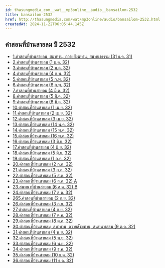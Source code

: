 ```yaml
---
id: thasungmedia_com__wat__mp3online__audio__bansailom-2532
title: bansailom-2532
href: http://thasungmedia.com/wat/mp3online/audio/bansailom-2532.html
createdAt: 2024-11-22T06:05:44.145Z
---
```


## คำสอนที่บ้านสายลม ปี 2532

- [1.คำสอนที่บ้านสายลม, สมาทาน, ถวายสังฆทาน, สนทนาธรรม (31 ธ.ค. 31)](https://ia804707.us.archive.org/23/items/BanSailom2532/131.%E0%B8%AB%E0%B8%A5%E0%B8%A7%E0%B8%87%E0%B8%9E%E0%B9%88%E0%B8%AD%E0%B8%A4%E0%B8%B2%E0%B8%A9%E0%B8%B5%E0%B9%86%E0%B9%80%E0%B8%97%E0%B8%A8%E0%B8%99%E0%B8%B2%E0%B8%98%E0%B8%A3%E0%B8%A3%E0%B8%A1%E0%B8%97%E0%B8%B5%E0%B9%88%E0%B8%9A%E0%B9%89%E0%B8%B2%E0%B8%99%E0%B8%AA%E0%B8%B2%E0%B8%A2%E0%B8%A5%E0%B8%A1%E0%B8%A7%E0%B8%B1%E0%B8%99%E0%B9%81%E0%B8%A3%E0%B8%81%E0%B8%82%E0%B8%AD%E0%B8%87%E0%B9%80%E0%B8%94%E0%B8%B7%E0%B8%AD%E0%B8%A1%E0%B8%81%E0%B8%A3%E0%B8%B2%E0%B8%84%E0%B8%A1%20%E0%B8%9B%E0%B8%B52532%20%E0%B8%A7%E0%B8%B1%E0%B8%99%E0%B8%97%E0%B8%B5%E0%B9%8831-12-2531.mp3)
- [2.คำสอนที่บ้านสายลม (1 ม.ค. 32)](http://thasungmedia.com/wat/kitti/BanSailom/2532/1-Jan-2532.mp3)
- [3.คำสอนที่บ้านสายลม (2 ม.ค. 32)](http://thasungmedia.com/wat/kitti/BanSailom/2532/2-Jan-2532.mp3)
- [4.คำสอนที่บ้านสายลม (4 ก.พ. 32)](https://ia804707.us.archive.org/23/items/BanSailom2532/134.%E0%B8%AB%E0%B8%A5%E0%B8%A7%E0%B8%87%E0%B8%9E%E0%B9%88%E0%B8%AD%E0%B8%A4%E0%B8%B2%E0%B8%A9%E0%B8%B5%E0%B9%86%E0%B9%80%E0%B8%97%E0%B8%A8%E0%B8%99%E0%B8%B2%E0%B8%98%E0%B8%A3%E0%B8%A3%E0%B8%A1%E0%B8%97%E0%B8%B5%E0%B9%88%E0%B8%9A%E0%B9%89%E0%B8%B2%E0%B8%99%E0%B8%AA%E0%B8%B2%E0%B8%A2%E0%B8%A5%E0%B8%A1%E0%B8%A7%E0%B8%B1%E0%B8%99%E0%B9%81%E0%B8%A3%E0%B8%81%E0%B8%82%E0%B8%AD%E0%B8%87%E0%B9%80%E0%B8%94%E0%B8%B7%E0%B8%AD%E0%B8%81%E0%B8%B8%E0%B8%A1%E0%B8%A0%E0%B8%B2%E0%B8%9E%E0%B8%B1%E0%B8%99%E0%B8%98%E0%B9%8C%20%E0%B8%9B%E0%B8%B52532%20%E0%B8%A7%E0%B8%B1%E0%B8%99%E0%B8%97%E0%B8%B5%E0%B9%884-2-2532.mp3)
- [5.คำสอนที่บ้านสายลม (5 ก.พ. 32)](https://ia804707.us.archive.org/23/items/BanSailom2532/135.%E0%B8%AB%E0%B8%A5%E0%B8%A7%E0%B8%87%E0%B8%9E%E0%B9%88%E0%B8%AD%E0%B8%A4%E0%B8%B2%E0%B8%A9%E0%B8%B5%E0%B9%86%E0%B9%80%E0%B8%97%E0%B8%A8%E0%B8%99%E0%B8%B2%E0%B8%98%E0%B8%A3%E0%B8%A3%E0%B8%A1%E0%B8%97%E0%B8%B5%E0%B9%88%E0%B8%9A%E0%B9%89%E0%B8%B2%E0%B8%99%E0%B8%AA%E0%B8%B2%E0%B8%A2%E0%B8%A5%E0%B8%A1%20%E0%B8%A7%E0%B8%B1%E0%B8%99%E0%B8%97%E0%B8%B5%E0%B9%882%E0%B8%82%E0%B8%AD%E0%B8%87%E0%B9%80%E0%B8%94%E0%B8%B7%E0%B8%AD%E0%B8%81%E0%B8%B8%E0%B8%A1%E0%B8%A0%E0%B8%B2%E0%B8%9E%E0%B8%B1%E0%B8%99%E0%B8%98%E0%B9%8C%20%E0%B8%9B%E0%B8%B52532%20%E0%B8%A7%E0%B8%B1%E0%B8%99%E0%B8%97%E0%B8%B5%E0%B9%885-2-2532.mp3)
- [6.คำสอนที่บ้านสายลม (6 ก.พ. 32)](https://ia804707.us.archive.org/23/items/BanSailom2532/136.%E0%B8%AB%E0%B8%A5%E0%B8%A7%E0%B8%87%E0%B8%9E%E0%B9%88%E0%B8%AD%E0%B8%A4%E0%B8%B2%E0%B8%A9%E0%B8%B5%E0%B9%86%E0%B9%80%E0%B8%97%E0%B8%A8%E0%B8%99%E0%B8%B2%E0%B8%98%E0%B8%A3%E0%B8%A3%E0%B8%A1%E0%B8%97%E0%B8%B5%E0%B9%88%E0%B8%9A%E0%B9%89%E0%B8%B2%E0%B8%99%E0%B8%AA%E0%B8%B2%E0%B8%A2%E0%B8%A5%E0%B8%A1%E0%B8%A7%E0%B8%B1%E0%B8%99%E0%B8%97%E0%B8%B5%E0%B9%883%E0%B8%82%E0%B8%AD%E0%B8%87%E0%B9%80%E0%B8%94%E0%B8%B7%E0%B8%AD%E0%B8%81%E0%B8%B8%E0%B8%A1%E0%B8%A0%E0%B8%B2%E0%B8%9E%E0%B8%B1%E0%B8%99%E0%B8%98%E0%B9%8C%20%E0%B8%9B%E0%B8%B52532%20%E0%B8%A7%E0%B8%B1%E0%B8%99%E0%B8%97%E0%B8%B5%E0%B9%886-2-2532.mp3)
- [7.คำสอนที่บ้านสายลม (4 มี.ค. 32)](https://ia804707.us.archive.org/23/items/BanSailom2532/137.%E0%B8%AB%E0%B8%A5%E0%B8%A7%E0%B8%87%E0%B8%9E%E0%B9%88%E0%B8%AD%E0%B8%A4%E0%B8%B2%E0%B8%A9%E0%B8%B5%E0%B9%86%E0%B9%80%E0%B8%97%E0%B8%A8%E0%B8%99%E0%B8%B2%E0%B8%98%E0%B8%A3%E0%B8%A3%E0%B8%A1%E0%B8%97%E0%B8%B5%E0%B9%88%E0%B8%9A%E0%B9%89%E0%B8%B2%E0%B8%99%E0%B8%AA%E0%B8%B2%E0%B8%A2%E0%B8%A5%E0%B8%A1%E0%B8%A7%E0%B8%B1%E0%B8%99%E0%B9%81%E0%B8%A3%E0%B8%81%E0%B8%82%E0%B8%AD%E0%B8%87%E0%B9%80%E0%B8%94%E0%B8%B7%E0%B8%AD%E0%B8%99%E0%B8%A1%E0%B8%B5%E0%B8%99%E0%B8%B2%E0%B8%84%E0%B8%A1%20%E0%B8%9B%E0%B8%B52532%20%E0%B8%A7%E0%B8%B1%E0%B8%99%E0%B8%97%E0%B8%B5%E0%B9%884-3-2532.mp3)
- [8.คำสอนที่บ้านสายลม (5 มี.ค. 32)](https://ia804707.us.archive.org/23/items/BanSailom2532/138.%E0%B8%AB%E0%B8%A5%E0%B8%A7%E0%B8%87%E0%B8%9E%E0%B9%88%E0%B8%AD%E0%B8%A4%E0%B8%B2%E0%B8%A9%E0%B8%B5%E0%B9%86%E0%B9%80%E0%B8%97%E0%B8%A8%E0%B8%99%E0%B8%B2%E0%B8%98%E0%B8%A3%E0%B8%A3%E0%B8%A1%E0%B8%97%E0%B8%B5%E0%B9%88%E0%B8%9A%E0%B9%89%E0%B8%B2%E0%B8%99%E0%B8%AA%E0%B8%B2%E0%B8%A2%E0%B8%A5%E0%B8%A1%E0%B8%A7%E0%B8%B1%E0%B8%99%E0%B8%97%E0%B8%B5%E0%B9%882%E0%B8%82%E0%B8%AD%E0%B8%87%E0%B9%80%E0%B8%94%E0%B8%B7%E0%B8%AD%E0%B8%99%E0%B8%A1%E0%B8%B5%E0%B8%99%E0%B8%B2%E0%B8%84%E0%B8%A1%20%E0%B8%9B%E0%B8%B52532%20%E0%B8%A7%E0%B8%B1%E0%B8%99%E0%B8%97%E0%B8%B5%E0%B9%885-3-2532.mp3)
- [9.คำสอนที่บ้านสายลม (6 มี.ค. 32)](https://ia804707.us.archive.org/23/items/BanSailom2532/139.%E0%B8%AB%E0%B8%A5%E0%B8%A7%E0%B8%87%E0%B8%9E%E0%B9%88%E0%B8%AD%E0%B8%A4%E0%B8%B2%E0%B8%A9%E0%B8%B5%E0%B9%86%E0%B9%80%E0%B8%97%E0%B8%A8%E0%B8%99%E0%B8%B2%E0%B8%98%E0%B8%A3%E0%B8%A3%E0%B8%A1%E0%B8%97%E0%B8%B5%E0%B9%88%E0%B8%9A%E0%B9%89%E0%B8%B2%E0%B8%99%E0%B8%AA%E0%B8%B2%E0%B8%A2%E0%B8%A5%E0%B8%A1%E0%B8%A7%E0%B8%B1%E0%B8%99%E0%B8%97%E0%B8%B5%E0%B9%883%E0%B8%82%E0%B8%AD%E0%B8%87%E0%B9%80%E0%B8%94%E0%B8%B7%E0%B8%AD%E0%B8%99%E0%B8%A1%E0%B8%B5%E0%B8%99%E0%B8%B2%E0%B8%84%E0%B8%A1%20%E0%B8%9B%E0%B8%B52532%20%E0%B8%A7%E0%B8%B1%E0%B8%99%E0%B8%97%E0%B8%B5%E0%B9%886-3-2532.mp3)
- [10.คำสอนที่บ้านสายลม (1 เม.ย. 32)](https://ia804707.us.archive.org/23/items/BanSailom2532/140.%E0%B8%AB%E0%B8%A5%E0%B8%A7%E0%B8%87%E0%B8%9E%E0%B9%88%E0%B8%AD%E0%B8%A4%E0%B8%B2%E0%B8%A9%E0%B8%B5%E0%B9%86%E0%B9%80%E0%B8%97%E0%B8%A8%E0%B8%99%E0%B8%B2%E0%B8%98%E0%B8%A3%E0%B8%A3%E0%B8%A1%E0%B8%97%E0%B8%B5%E0%B9%88%E0%B8%9A%E0%B9%89%E0%B8%B2%E0%B8%99%E0%B8%AA%E0%B8%B2%E0%B8%A2%E0%B8%A5%E0%B8%A1%E0%B8%A7%E0%B8%B1%E0%B8%99%E0%B9%81%E0%B8%A3%E0%B8%81%E0%B8%82%E0%B8%AD%E0%B8%87%E0%B9%80%E0%B8%94%E0%B8%B7%E0%B8%AD%E0%B8%99%E0%B9%80%E0%B8%A1%E0%B8%A9%E0%B8%B2%E0%B8%A2%E0%B8%99%20%E0%B8%9B%E0%B8%B52532%20%E0%B8%A7%E0%B8%B1%E0%B8%99%E0%B8%97%E0%B8%B5%E0%B9%881-4-2532.mp3)
- [11.คำสอนที่บ้านสายลม (2 เม.ย. 32)](https://ia804707.us.archive.org/23/items/BanSailom2532/141.%E0%B8%AB%E0%B8%A5%E0%B8%A7%E0%B8%87%E0%B8%9E%E0%B9%88%E0%B8%AD%E0%B8%A4%E0%B8%B2%E0%B8%A9%E0%B8%B5%E0%B9%86%E0%B9%80%E0%B8%97%E0%B8%A8%E0%B8%99%E0%B8%B2%E0%B8%98%E0%B8%A3%E0%B8%A3%E0%B8%A1%E0%B8%97%E0%B8%B5%E0%B9%88%E0%B8%9A%E0%B9%89%E0%B8%B2%E0%B8%99%E0%B8%AA%E0%B8%B2%E0%B8%A2%E0%B8%A5%E0%B8%A1%E0%B8%A7%E0%B8%B1%E0%B8%99%E0%B8%97%E0%B8%B5%E0%B9%882%E0%B8%82%E0%B8%AD%E0%B8%87%E0%B9%80%E0%B8%94%E0%B8%B7%E0%B8%AD%E0%B8%99%E0%B9%80%E0%B8%A1%E0%B8%A9%E0%B8%B2%E0%B8%A2%E0%B8%99%20%E0%B8%9B%E0%B8%B52532%20%E0%B8%A7%E0%B8%B1%E0%B8%99%E0%B8%97%E0%B8%B5%E0%B9%882-4-2532.mp3)
- [12.คำสอนที่บ้านสายลม (3 เม.ย. 32)](https://ia804707.us.archive.org/23/items/BanSailom2532/142.%E0%B8%AB%E0%B8%A5%E0%B8%A7%E0%B8%87%E0%B8%9E%E0%B9%88%E0%B8%AD%E0%B8%A4%E0%B8%B2%E0%B8%A9%E0%B8%B5%E0%B9%86%E0%B9%80%E0%B8%97%E0%B8%A8%E0%B8%99%E0%B8%B2%E0%B8%98%E0%B8%A3%E0%B8%A3%E0%B8%A1%E0%B8%97%E0%B8%B5%E0%B9%88%E0%B8%9A%E0%B9%89%E0%B8%B2%E0%B8%99%E0%B8%AA%E0%B8%B2%E0%B8%A2%E0%B8%A5%E0%B8%A1%E0%B8%A7%E0%B8%B1%E0%B8%99%E0%B8%97%E0%B8%B5%E0%B9%883%E0%B8%82%E0%B8%AD%E0%B8%87%E0%B9%80%E0%B8%94%E0%B8%B7%E0%B8%AD%E0%B8%99%E0%B9%80%E0%B8%A1%E0%B8%A9%E0%B8%B2%E0%B8%A2%E0%B8%99%20%E0%B8%9B%E0%B8%B52532%20%E0%B8%A7%E0%B8%B1%E0%B8%99%E0%B8%97%E0%B8%B5%E0%B9%883-4-2532.mp3)
- [13.คำสอนที่บ้านสายลม (14 พ.ค. 32)](https://ia804707.us.archive.org/23/items/BanSailom2532/143.%E0%B8%AB%E0%B8%A5%E0%B8%A7%E0%B8%87%E0%B8%9E%E0%B9%88%E0%B8%AD%E0%B8%A4%E0%B8%B2%E0%B8%A9%E0%B8%B5%E0%B9%86%E0%B9%80%E0%B8%97%E0%B8%A8%E0%B8%99%E0%B8%B2%E0%B8%98%E0%B8%A3%E0%B8%A3%E0%B8%A1%E0%B8%97%E0%B8%B5%E0%B9%88%E0%B8%9A%E0%B9%89%E0%B8%B2%E0%B8%99%E0%B8%AA%E0%B8%B2%E0%B8%A2%E0%B8%A5%E0%B8%A1%E0%B8%A7%E0%B8%B1%E0%B8%99%E0%B9%81%E0%B8%A3%E0%B8%81%E0%B8%82%E0%B8%AD%E0%B8%87%E0%B9%80%E0%B8%94%E0%B8%B7%E0%B8%AD%E0%B8%99%E0%B8%9E%E0%B8%A4%E0%B8%A9%E0%B8%A0%E0%B8%B2%E0%B8%84%E0%B8%A1%20%E0%B8%9B%E0%B8%B52532%20%E0%B8%A7%E0%B8%B1%E0%B8%99%E0%B8%97%E0%B8%B5%E0%B9%8814-5-2532.mp3)
- [14.คำสอนที่บ้านสายลม (15 พ.ค. 32)](https://ia804707.us.archive.org/23/items/BanSailom2532/144.%E0%B8%AB%E0%B8%A5%E0%B8%A7%E0%B8%87%E0%B8%9E%E0%B9%88%E0%B8%AD%E0%B8%A4%E0%B8%B2%E0%B8%A9%E0%B8%B5%E0%B9%86%E0%B9%80%E0%B8%97%E0%B8%A8%E0%B8%99%E0%B8%B2%E0%B8%98%E0%B8%A3%E0%B8%A3%E0%B8%A1%E0%B8%97%E0%B8%B5%E0%B9%88%E0%B8%9A%E0%B9%89%E0%B8%B2%E0%B8%99%E0%B8%AA%E0%B8%B2%E0%B8%A2%E0%B8%A5%E0%B8%A1%E0%B8%A7%E0%B8%B1%E0%B8%99%E0%B8%97%E0%B8%B5%E0%B9%882%E0%B8%82%E0%B8%AD%E0%B8%87%E0%B9%80%E0%B8%94%E0%B8%B7%E0%B8%AD%E0%B8%99%E0%B8%9E%E0%B8%A4%E0%B8%A9%E0%B8%A0%E0%B8%B2%E0%B8%84%E0%B8%A1%20%E0%B8%9B%E0%B8%B52532%20%E0%B8%A7%E0%B8%B1%E0%B8%99%E0%B8%97%E0%B8%B5%E0%B9%8815-5-2532.mp3)
- [15.คำสอนที่บ้านสายลม (16 พ.ค. 32)](https://ia804707.us.archive.org/23/items/BanSailom2532/159.%E0%B8%AB%E0%B8%A5%E0%B8%A7%E0%B8%87%E0%B8%9E%E0%B9%88%E0%B8%AD%E0%B8%A4%E0%B8%B2%E0%B8%A9%E0%B8%B5%E0%B9%86%E0%B9%80%E0%B8%97%E0%B8%A8%E0%B8%99%E0%B8%B2%E0%B8%98%E0%B8%A3%E0%B8%A3%E0%B8%A1%E0%B8%97%E0%B8%B5%E0%B9%88%E0%B8%9A%E0%B9%89%E0%B8%B2%E0%B8%99%E0%B8%AA%E0%B8%B2%E0%B8%A2%E0%B8%A5%E0%B8%A1%E0%B8%A7%E0%B8%B1%E0%B8%99%E0%B8%97%E0%B8%B5%E0%B9%883%E0%B8%82%E0%B8%AD%E0%B8%87%E0%B9%80%E0%B8%94%E0%B8%B7%E0%B8%AD%E0%B8%99%E0%B8%95%E0%B8%B8%E0%B8%A5%E0%B8%B2%E0%B8%84%E0%B8%A1%20%E0%B8%9B%E0%B8%B52532%20%E0%B8%A7%E0%B8%B1%E0%B8%99%E0%B8%97%E0%B8%B5%E0%B9%889-10-2532.mp3)
- [16.คำสอนที่บ้านสายลม (3 มิ.ย. 32)](https://ia804707.us.archive.org/23/items/BanSailom2532/145.%E0%B8%AB%E0%B8%A5%E0%B8%A7%E0%B8%87%E0%B8%9E%E0%B9%88%E0%B8%AD%E0%B8%A4%E0%B8%B2%E0%B8%A9%E0%B8%B5%E0%B9%86%E0%B9%80%E0%B8%97%E0%B8%A8%E0%B8%99%E0%B8%B2%E0%B8%98%E0%B8%A3%E0%B8%A3%E0%B8%A1%E0%B8%97%E0%B8%B5%E0%B9%88%E0%B8%9A%E0%B9%89%E0%B8%B2%E0%B8%99%E0%B8%AA%E0%B8%B2%E0%B8%A2%E0%B8%A5%E0%B8%A1%E0%B8%A7%E0%B8%B1%E0%B8%99%E0%B9%81%E0%B8%A3%E0%B8%81%E0%B8%82%E0%B8%AD%E0%B8%87%E0%B9%80%E0%B8%94%E0%B8%B7%E0%B8%AD%E0%B8%99%E0%B8%A1%E0%B8%B4%E0%B8%96%E0%B8%B8%E0%B8%99%E0%B8%B2%E0%B8%A2%E0%B8%99%20%E0%B8%9B%E0%B8%B52532%20%E0%B8%A7%E0%B8%B1%E0%B8%99%E0%B8%97%E0%B8%B5%E0%B9%883-6-2532.mp3)
- [17.คำสอนที่บ้านสายลม (4 มิ.ย. 32)](https://ia804707.us.archive.org/23/items/BanSailom2532/146.%E0%B8%AB%E0%B8%A5%E0%B8%A7%E0%B8%87%E0%B8%9E%E0%B9%88%E0%B8%AD%E0%B8%A4%E0%B8%B2%E0%B8%A9%E0%B8%B5%E0%B9%86%E0%B9%80%E0%B8%97%E0%B8%A8%E0%B8%99%E0%B8%B2%E0%B8%98%E0%B8%A3%E0%B8%A3%E0%B8%A1%E0%B8%97%E0%B8%B5%E0%B9%88%E0%B8%9A%E0%B9%89%E0%B8%B2%E0%B8%99%E0%B8%AA%E0%B8%B2%E0%B8%A2%E0%B8%A5%E0%B8%A1%E0%B8%A7%E0%B8%B1%E0%B8%99%E0%B8%97%E0%B8%B5%E0%B9%882%E0%B8%82%E0%B8%AD%E0%B8%87%E0%B9%80%E0%B8%94%E0%B8%B7%E0%B8%AD%E0%B8%99%E0%B8%A1%E0%B8%B4%E0%B8%96%E0%B8%B8%E0%B8%99%E0%B8%B2%E0%B8%A2%E0%B8%99%20%E0%B8%9B%E0%B8%B52532%20%E0%B8%A7%E0%B8%B1%E0%B8%99%E0%B8%97%E0%B8%B5%E0%B9%884-6-2532.mp3)
- [18.คำสอนที่บ้านสายลม (5 มิ.ย. 32)](https://ia804707.us.archive.org/23/items/BanSailom2532/147.%E0%B8%AB%E0%B8%A5%E0%B8%A7%E0%B8%87%E0%B8%9E%E0%B9%88%E0%B8%AD%E0%B8%A4%E0%B8%B2%E0%B8%A9%E0%B8%B5%E0%B9%86%E0%B9%80%E0%B8%97%E0%B8%A8%E0%B8%99%E0%B8%B2%E0%B8%98%E0%B8%A3%E0%B8%A3%E0%B8%A1%E0%B8%97%E0%B8%B5%E0%B9%88%E0%B8%9A%E0%B9%89%E0%B8%B2%E0%B8%99%E0%B8%AA%E0%B8%B2%E0%B8%A2%E0%B8%A5%E0%B8%A1%E0%B8%A7%E0%B8%B1%E0%B8%99%E0%B8%97%E0%B8%B5%E0%B9%883%E0%B8%82%E0%B8%AD%E0%B8%87%E0%B9%80%E0%B8%94%E0%B8%B7%E0%B8%AD%E0%B8%99%E0%B8%A1%E0%B8%B4%E0%B8%96%E0%B8%B8%E0%B8%99%E0%B8%B2%E0%B8%A2%E0%B8%99%20%E0%B8%9B%E0%B8%B52532%20%E0%B8%A7%E0%B8%B1%E0%B8%99%E0%B8%97%E0%B8%B5%E0%B9%885-6-2532.mp3)
- [19.คำสอนที่บ้านสายลม (1 ก.ค. 32)](https://ia804707.us.archive.org/23/items/BanSailom2532/148.%E0%B8%AB%E0%B8%A5%E0%B8%A7%E0%B8%87%E0%B8%9E%E0%B9%88%E0%B8%AD%E0%B8%A4%E0%B8%B2%E0%B8%A9%E0%B8%B5%E0%B9%86%E0%B9%80%E0%B8%97%E0%B8%A8%E0%B8%99%E0%B8%B2%E0%B8%98%E0%B8%A3%E0%B8%A3%E0%B8%A1%E0%B8%97%E0%B8%B5%E0%B9%88%E0%B8%9A%E0%B9%89%E0%B8%B2%E0%B8%99%E0%B8%AA%E0%B8%B2%E0%B8%A2%E0%B8%A5%E0%B8%A1%E0%B8%A7%E0%B8%B1%E0%B8%99%E0%B9%81%E0%B8%A3%E0%B8%81%E0%B8%82%E0%B8%AD%E0%B8%87%E0%B9%80%E0%B8%94%E0%B8%B7%E0%B8%AD%E0%B8%99%E0%B8%81%E0%B8%A3%E0%B8%81%E0%B8%8E%E0%B8%B2%E0%B8%84%E0%B8%A1%20%E0%B8%9B%E0%B8%B52532%20%E0%B8%A7%E0%B8%B1%E0%B8%99%E0%B8%97%E0%B8%B5%E0%B9%881-7-2532.mp3)
- [20.คำสอนที่บ้านสายลม (2 ก.ค. 32)](https://ia804707.us.archive.org/23/items/BanSailom2532/149.%E0%B8%AB%E0%B8%A5%E0%B8%A7%E0%B8%87%E0%B8%9E%E0%B9%88%E0%B8%AD%E0%B8%A4%E0%B8%B2%E0%B8%A9%E0%B8%B5%E0%B9%86%E0%B9%80%E0%B8%97%E0%B8%A8%E0%B8%99%E0%B8%B2%E0%B8%98%E0%B8%A3%E0%B8%A3%E0%B8%A1%E0%B8%97%E0%B8%B5%E0%B9%88%E0%B8%9A%E0%B9%89%E0%B8%B2%E0%B8%99%E0%B8%AA%E0%B8%B2%E0%B8%A2%E0%B8%A5%E0%B8%A1%E0%B8%A7%E0%B8%B1%E0%B8%99%E0%B8%97%E0%B8%B5%E0%B9%882%E0%B8%82%E0%B8%AD%E0%B8%87%E0%B9%80%E0%B8%94%E0%B8%B7%E0%B8%AD%E0%B8%99%E0%B8%81%E0%B8%A3%E0%B8%81%E0%B8%8E%E0%B8%B2%E0%B8%84%E0%B8%A1%20%E0%B8%9B%E0%B8%B52532%20%E0%B8%A7%E0%B8%B1%E0%B8%99%E0%B8%97%E0%B8%B5%E0%B9%882-7-2532.mp3)
- [21.คำสอนที่บ้านสายลม (3 ก.ค. 32)](https://ia804707.us.archive.org/23/items/BanSailom2532/150.%E0%B8%AB%E0%B8%A5%E0%B8%A7%E0%B8%87%E0%B8%9E%E0%B9%88%E0%B8%AD%E0%B8%A4%E0%B8%B2%E0%B8%A9%E0%B8%B5%E0%B9%86%E0%B9%80%E0%B8%97%E0%B8%A8%E0%B8%99%E0%B8%B2%E0%B8%98%E0%B8%A3%E0%B8%A3%E0%B8%A1%E0%B8%97%E0%B8%B5%E0%B9%88%E0%B8%9A%E0%B9%89%E0%B8%B2%E0%B8%99%E0%B8%AA%E0%B8%B2%E0%B8%A2%E0%B8%A5%E0%B8%A1%E0%B8%A7%E0%B8%B1%E0%B8%99%E0%B8%97%E0%B8%B5%E0%B9%883%E0%B8%82%E0%B8%AD%E0%B8%87%E0%B9%80%E0%B8%94%E0%B8%B7%E0%B8%AD%E0%B8%99%E0%B8%81%E0%B8%A3%E0%B8%81%E0%B8%8E%E0%B8%B2%E0%B8%84%E0%B8%A1%20%E0%B8%9B%E0%B8%B52532%20%E0%B8%A7%E0%B8%B1%E0%B8%99%E0%B8%97%E0%B8%B5%E0%B9%883-7-2532.mp3)
- [22.คำสอนที่บ้านสายลม (5 ส.ค. 32)](https://ia804707.us.archive.org/23/items/BanSailom2532/151.%E0%B8%AB%E0%B8%A5%E0%B8%A7%E0%B8%87%E0%B8%9E%E0%B9%88%E0%B8%AD%E0%B8%A4%E0%B8%B2%E0%B8%A9%E0%B8%B5%E0%B9%86%E0%B9%80%E0%B8%97%E0%B8%A8%E0%B8%99%E0%B8%B2%E0%B8%98%E0%B8%A3%E0%B8%A3%E0%B8%A1%E0%B8%97%E0%B8%B5%E0%B9%88%E0%B8%9A%E0%B9%89%E0%B8%B2%E0%B8%99%E0%B8%AA%E0%B8%B2%E0%B8%A2%E0%B8%A5%E0%B8%A1%E0%B8%A7%E0%B8%B1%E0%B8%99%E0%B9%81%E0%B8%A3%E0%B8%81%E0%B8%82%E0%B8%AD%E0%B8%87%E0%B9%80%E0%B8%94%E0%B8%B7%E0%B8%AD%E0%B8%99%E0%B8%AA%E0%B8%B4%E0%B8%87%E0%B8%AB%E0%B8%B2%E0%B8%84%E0%B8%A1%20%E0%B8%9B%E0%B8%B52532%20%E0%B8%A7%E0%B8%B1%E0%B8%99%E0%B8%97%E0%B8%B5%E0%B9%885-8-2532.mp3)
- [23.คำสอนที่บ้านสายลม (6 ส.ค. 32) A](https://ia804707.us.archive.org/23/items/BanSailom2532/152.%E0%B8%AB%E0%B8%A5%E0%B8%A7%E0%B8%87%E0%B8%9E%E0%B9%88%E0%B8%AD%E0%B8%A4%E0%B8%B2%E0%B8%A9%E0%B8%B5%E0%B9%86%E0%B9%80%E0%B8%97%E0%B8%A8%E0%B8%99%E0%B8%B2%E0%B8%98%E0%B8%A3%E0%B8%A3%E0%B8%A1%E0%B8%97%E0%B8%B5%E0%B9%88%E0%B8%9A%E0%B9%89%E0%B8%B2%E0%B8%99%E0%B8%AA%E0%B8%B2%E0%B8%A2%E0%B8%A5%E0%B8%A1%E0%B8%A7%E0%B8%B1%E0%B8%99%E0%B8%97%E0%B8%B5%E0%B9%882%E0%B8%82%E0%B8%AD%E0%B8%87%E0%B9%80%E0%B8%94%E0%B8%B7%E0%B8%AD%E0%B8%99%E0%B8%AA%E0%B8%B4%E0%B8%87%E0%B8%AB%E0%B8%B2%E0%B8%84%E0%B8%A1%20%E0%B8%9B%E0%B8%B52532%20%E0%B8%A7%E0%B8%B1%E0%B8%99%E0%B8%97%E0%B8%B5%E0%B9%886-8-2532.mp3)
- [23.สนทนาที่บ้านสายลม (6 ส.ค. 32) B](http://thasungmedia.com/wat/kitti/BanSailom/2532/6-Aug-2532-B.mp3)
- [24.คำสอนที่บ้านสายลม (7 ส.ค. 32)](https://ia804707.us.archive.org/23/items/BanSailom2532/153.%E0%B8%AB%E0%B8%A5%E0%B8%A7%E0%B8%87%E0%B8%9E%E0%B9%88%E0%B8%AD%E0%B8%A4%E0%B8%B2%E0%B8%A9%E0%B8%B5%E0%B9%86%E0%B9%80%E0%B8%97%E0%B8%A8%E0%B8%99%E0%B8%B2%E0%B8%98%E0%B8%A3%E0%B8%A3%E0%B8%A1%E0%B8%97%E0%B8%B5%E0%B9%88%E0%B8%9A%E0%B9%89%E0%B8%B2%E0%B8%99%E0%B8%AA%E0%B8%B2%E0%B8%A2%E0%B8%A5%E0%B8%A1%E0%B8%A7%E0%B8%B1%E0%B8%99%E0%B8%97%E0%B8%B5%E0%B9%883%E0%B8%82%E0%B8%AD%E0%B8%87%E0%B9%80%E0%B8%94%E0%B8%B7%E0%B8%AD%E0%B8%99%E0%B8%AA%E0%B8%B4%E0%B8%87%E0%B8%AB%E0%B8%B2%E0%B8%84%E0%B8%A1%20%E0%B8%9B%E0%B8%B52532%20%E0%B8%A7%E0%B8%B1%E0%B8%99%E0%B8%97%E0%B8%B5%E0%B9%887-8-2532.mp3)
- [265.คำสอนที่บ้านสายลม (2 ก.ย. 32)](https://ia804707.us.archive.org/23/items/BanSailom2532/154.%E0%B8%AB%E0%B8%A5%E0%B8%A7%E0%B8%87%E0%B8%9E%E0%B9%88%E0%B8%AD%E0%B8%A4%E0%B8%B2%E0%B8%A9%E0%B8%B5%E0%B9%86%E0%B9%80%E0%B8%97%E0%B8%A8%E0%B8%99%E0%B8%B2%E0%B8%98%E0%B8%A3%E0%B8%A3%E0%B8%A1%E0%B8%97%E0%B8%B5%E0%B9%88%E0%B8%9A%E0%B9%89%E0%B8%B2%E0%B8%99%E0%B8%AA%E0%B8%B2%E0%B8%A2%E0%B8%A5%E0%B8%A1%E0%B8%A7%E0%B8%B1%E0%B8%99%E0%B9%81%E0%B8%A3%E0%B8%81%E0%B8%82%E0%B8%AD%E0%B8%87%E0%B9%80%E0%B8%94%E0%B8%B7%E0%B8%AD%E0%B8%99%E0%B8%81%E0%B8%B1%E0%B8%99%E0%B8%A2%E0%B8%B2%E0%B8%A2%E0%B8%99%20%E0%B8%9B%E0%B8%B52532%20%E0%B8%A7%E0%B8%B1%E0%B8%99%E0%B8%97%E0%B8%B5%E0%B9%882-9-2532.mp3)
- [26.คำสอนที่บ้านสายลม (3 ก.ย. 32)](https://ia804707.us.archive.org/23/items/BanSailom2532/155.%E0%B8%AB%E0%B8%A5%E0%B8%A7%E0%B8%87%E0%B8%9E%E0%B9%88%E0%B8%AD%E0%B8%A4%E0%B8%B2%E0%B8%A9%E0%B8%B5%E0%B9%86%E0%B9%80%E0%B8%97%E0%B8%A8%E0%B8%99%E0%B8%B2%E0%B8%98%E0%B8%A3%E0%B8%A3%E0%B8%A1%E0%B8%97%E0%B8%B5%E0%B9%88%E0%B8%9A%E0%B9%89%E0%B8%B2%E0%B8%99%E0%B8%AA%E0%B8%B2%E0%B8%A2%E0%B8%A5%E0%B8%A1%E0%B8%A7%E0%B8%B1%E0%B8%99%E0%B8%97%E0%B8%B5%E0%B9%882%E0%B8%82%E0%B8%AD%E0%B8%87%E0%B9%80%E0%B8%94%E0%B8%B7%E0%B8%AD%E0%B8%99%E0%B8%81%E0%B8%B1%E0%B8%99%E0%B8%A2%E0%B8%B2%E0%B8%A2%E0%B8%99%20%E0%B8%9B%E0%B8%B52532%20%E0%B8%A7%E0%B8%B1%E0%B8%99%E0%B8%97%E0%B8%B5%E0%B9%883-9-2532.mp3)
- [27.คำสอนที่บ้านสายลม (4 ก.ย. 32)](https://ia804707.us.archive.org/23/items/BanSailom2532/156.%E0%B8%AB%E0%B8%A5%E0%B8%A7%E0%B8%87%E0%B8%9E%E0%B9%88%E0%B8%AD%E0%B8%A4%E0%B8%B2%E0%B8%A9%E0%B8%B5%E0%B9%86%E0%B9%80%E0%B8%97%E0%B8%A8%E0%B8%99%E0%B8%B2%E0%B8%98%E0%B8%A3%E0%B8%A3%E0%B8%A1%E0%B8%97%E0%B8%B5%E0%B9%88%E0%B8%9A%E0%B9%89%E0%B8%B2%E0%B8%99%E0%B8%AA%E0%B8%B2%E0%B8%A2%E0%B8%A5%E0%B8%A1%E0%B8%A7%E0%B8%B1%E0%B8%99%E0%B8%97%E0%B8%B5%E0%B9%883%E0%B8%82%E0%B8%AD%E0%B8%87%E0%B9%80%E0%B8%94%E0%B8%B7%E0%B8%AD%E0%B8%99%E0%B8%81%E0%B8%B1%E0%B8%99%E0%B8%A2%E0%B8%B2%E0%B8%A2%E0%B8%99%20%E0%B8%9B%E0%B8%B52532%20%E0%B8%A7%E0%B8%B1%E0%B8%99%E0%B8%97%E0%B8%B5%E0%B9%883-9-2532.mp3)
- [28.คำสอนที่บ้านสายลม (7 ต.ค. 32)](https://ia804707.us.archive.org/23/items/BanSailom2532/157.%E0%B8%AB%E0%B8%A5%E0%B8%A7%E0%B8%87%E0%B8%9E%E0%B9%88%E0%B8%AD%E0%B8%A4%E0%B8%B2%E0%B8%A9%E0%B8%B5%E0%B9%86%E0%B9%80%E0%B8%97%E0%B8%A8%E0%B8%99%E0%B8%B2%E0%B8%98%E0%B8%A3%E0%B8%A3%E0%B8%A1%E0%B8%97%E0%B8%B5%E0%B9%88%E0%B8%9A%E0%B9%89%E0%B8%B2%E0%B8%99%E0%B8%AA%E0%B8%B2%E0%B8%A2%E0%B8%A5%E0%B8%A1%E0%B8%A7%E0%B8%B1%E0%B8%99%E0%B9%81%E0%B8%A3%E0%B8%81%E0%B8%82%E0%B8%AD%E0%B8%87%E0%B9%80%E0%B8%94%E0%B8%B7%E0%B8%AD%E0%B8%99%E0%B8%95%E0%B8%B8%E0%B8%A5%E0%B8%B2%E0%B8%84%E0%B8%A1%20%E0%B8%9B%E0%B8%B52532%20%E0%B8%A7%E0%B8%B1%E0%B8%99%E0%B8%97%E0%B8%B5%E0%B9%887-10-2532.mp3)
- [29.คำสอนที่บ้านสายลม (8 ต.ค. 32)](https://ia804707.us.archive.org/23/items/BanSailom2532/158.%E0%B8%AB%E0%B8%A5%E0%B8%A7%E0%B8%87%E0%B8%9E%E0%B9%88%E0%B8%AD%E0%B8%A4%E0%B8%B2%E0%B8%A9%E0%B8%B5%E0%B9%86%E0%B9%80%E0%B8%97%E0%B8%A8%E0%B8%99%E0%B8%B2%E0%B8%98%E0%B8%A3%E0%B8%A3%E0%B8%A1%E0%B8%97%E0%B8%B5%E0%B9%88%E0%B8%9A%E0%B9%89%E0%B8%B2%E0%B8%99%E0%B8%AA%E0%B8%B2%E0%B8%A2%E0%B8%A5%E0%B8%A1%E0%B8%A7%E0%B8%B1%E0%B8%99%E0%B8%97%E0%B8%B5%E0%B9%882%E0%B8%82%E0%B8%AD%E0%B8%87%E0%B9%80%E0%B8%94%E0%B8%B7%E0%B8%AD%E0%B8%99%E0%B8%95%E0%B8%B8%E0%B8%A5%E0%B8%B2%E0%B8%84%E0%B8%A1%20%E0%B8%9B%E0%B8%B52532%20%E0%B8%A7%E0%B8%B1%E0%B8%99%E0%B8%97%E0%B8%B5%E0%B9%888-10-2532.mp3)
- [30.คำสอนที่บ้านสายลม, สมาทาน, ถวายสังฆทาน, สนทนาธรรม (9 ต.ค. 32)](http://thasungmedia.com/wat/kitti/BanSailom/2532/7-Oct-2532_04.mp3)
- [31.คำสอนที่บ้านสายลม (4 พ.ย. 32)](https://ia804707.us.archive.org/23/items/BanSailom2532/160.%E0%B8%AB%E0%B8%A5%E0%B8%A7%E0%B8%87%E0%B8%9E%E0%B9%88%E0%B8%AD%E0%B8%A4%E0%B8%B2%E0%B8%A9%E0%B8%B5%E0%B9%86%E0%B9%80%E0%B8%97%E0%B8%A8%E0%B8%99%E0%B8%B2%E0%B8%98%E0%B8%A3%E0%B8%A3%E0%B8%A1%E0%B8%97%E0%B8%B5%E0%B9%88%E0%B8%9A%E0%B9%89%E0%B8%B2%E0%B8%99%E0%B8%AA%E0%B8%B2%E0%B8%A2%E0%B8%A5%E0%B8%A1%E0%B8%A7%E0%B8%B1%E0%B8%99%E0%B9%81%E0%B8%A3%E0%B8%81%E0%B8%82%E0%B8%AD%E0%B8%87%E0%B9%80%E0%B8%94%E0%B8%B7%E0%B8%AD%E0%B8%99%E0%B8%9E%E0%B8%A4%E0%B8%A8%E0%B8%88%E0%B8%B4%E0%B8%81%E0%B8%B2%E0%B8%A2%E0%B8%99%20%E0%B8%9B%E0%B8%B52532%20%E0%B8%A7%E0%B8%B1%E0%B8%99%E0%B8%97%E0%B8%B5%E0%B9%884-11-2532.mp3)
- [32.คำสอนที่บ้านสายลม (5 พ.ย. 32)](https://ia804707.us.archive.org/23/items/BanSailom2532/161.%E0%B8%AB%E0%B8%A5%E0%B8%A7%E0%B8%87%E0%B8%9E%E0%B9%88%E0%B8%AD%E0%B8%A4%E0%B8%B2%E0%B8%A9%E0%B8%B5%E0%B9%86%E0%B9%80%E0%B8%97%E0%B8%A8%E0%B8%99%E0%B8%B2%E0%B8%98%E0%B8%A3%E0%B8%A3%E0%B8%A1%E0%B8%97%E0%B8%B5%E0%B9%88%E0%B8%9A%E0%B9%89%E0%B8%B2%E0%B8%99%E0%B8%AA%E0%B8%B2%E0%B8%A2%E0%B8%A5%E0%B8%A1%E0%B8%A7%E0%B8%B1%E0%B8%99%E0%B8%97%E0%B8%B5%E0%B9%882%E0%B8%82%E0%B8%AD%E0%B8%87%E0%B9%80%E0%B8%94%E0%B8%B7%E0%B8%AD%E0%B8%99%E0%B8%9E%E0%B8%A4%E0%B8%A8%E0%B8%88%E0%B8%B4%E0%B8%81%E0%B8%B2%E0%B8%A2%E0%B8%99%20%E0%B8%9B%E0%B8%B52532%20%E0%B8%A7%E0%B8%B1%E0%B8%99%E0%B8%97%E0%B8%B5%E0%B9%885-11-2532.mp3)
- [33.คำสอนที่บ้านสายลม (6 พ.ย. 32)](https://ia804707.us.archive.org/23/items/BanSailom2532/162.%E0%B8%AB%E0%B8%A5%E0%B8%A7%E0%B8%87%E0%B8%9E%E0%B9%88%E0%B8%AD%E0%B8%A4%E0%B8%B2%E0%B8%A9%E0%B8%B5%E0%B9%86%E0%B9%80%E0%B8%97%E0%B8%A8%E0%B8%99%E0%B8%B2%E0%B8%98%E0%B8%A3%E0%B8%A3%E0%B8%A1%E0%B8%97%E0%B8%B5%E0%B9%88%E0%B8%9A%E0%B9%89%E0%B8%B2%E0%B8%99%E0%B8%AA%E0%B8%B2%E0%B8%A2%E0%B8%A5%E0%B8%A1%E0%B8%A7%E0%B8%B1%E0%B8%99%E0%B8%97%E0%B8%B5%E0%B9%883%E0%B8%82%E0%B8%AD%E0%B8%87%E0%B9%80%E0%B8%94%E0%B8%B7%E0%B8%AD%E0%B8%99%E0%B8%9E%E0%B8%A4%E0%B8%A8%E0%B8%88%E0%B8%B4%E0%B8%81%E0%B8%B2%E0%B8%A2%E0%B8%99%20%E0%B8%9B%E0%B8%B52532%20%E0%B8%A7%E0%B8%B1%E0%B8%99%E0%B8%97%E0%B8%B5%E0%B9%886-11-2532.mp3)
- [34.คำสอนที่บ้านสายลม (9 ธ.ค. 32)](https://ia804707.us.archive.org/23/items/BanSailom2532/163.%E0%B8%AB%E0%B8%A5%E0%B8%A7%E0%B8%87%E0%B8%9E%E0%B9%88%E0%B8%AD%E0%B8%A4%E0%B8%B2%E0%B8%A9%E0%B8%B5%E0%B9%86%E0%B9%80%E0%B8%97%E0%B8%A8%E0%B8%99%E0%B8%B2%E0%B8%98%E0%B8%A3%E0%B8%A3%E0%B8%A1%E0%B8%97%E0%B8%B5%E0%B9%88%E0%B8%9A%E0%B9%89%E0%B8%B2%E0%B8%99%E0%B8%AA%E0%B8%B2%E0%B8%A2%E0%B8%A5%E0%B8%A1%E0%B8%A7%E0%B8%B1%E0%B8%99%E0%B9%81%E0%B8%A3%E0%B8%81%E0%B8%82%E0%B8%AD%E0%B8%87%E0%B9%80%E0%B8%94%E0%B8%B7%E0%B8%AD%E0%B8%99%E0%B8%98%E0%B8%B1%E0%B8%99%E0%B8%A7%E0%B8%B2%E0%B8%84%E0%B8%A1%20%E0%B8%9B%E0%B8%B52532%20%E0%B8%A7%E0%B8%B1%E0%B8%99%E0%B8%97%E0%B8%B5%E0%B9%889-12-2532.mp3)
- [35.คำสอนที่บ้านสายลม (10 ธ.ค. 32)](https://ia804707.us.archive.org/23/items/BanSailom2532/164.%E0%B8%AB%E0%B8%A5%E0%B8%A7%E0%B8%87%E0%B8%9E%E0%B9%88%E0%B8%AD%E0%B8%A4%E0%B8%B2%E0%B8%A9%E0%B8%B5%E0%B9%86%E0%B9%80%E0%B8%97%E0%B8%A8%E0%B8%99%E0%B8%B2%E0%B8%98%E0%B8%A3%E0%B8%A3%E0%B8%A1%E0%B8%97%E0%B8%B5%E0%B9%88%E0%B8%9A%E0%B9%89%E0%B8%B2%E0%B8%99%E0%B8%AA%E0%B8%B2%E0%B8%A2%E0%B8%A5%E0%B8%A1%E0%B8%A7%E0%B8%B1%E0%B8%99%E0%B8%97%E0%B8%B5%E0%B9%882%E0%B8%82%E0%B8%AD%E0%B8%87%E0%B9%80%E0%B8%94%E0%B8%B7%E0%B8%AD%E0%B8%99%E0%B8%98%E0%B8%B1%E0%B8%99%E0%B8%A7%E0%B8%B2%E0%B8%84%E0%B8%A1%20%E0%B8%9B%E0%B8%B52532%20%E0%B8%A7%E0%B8%B1%E0%B8%99%E0%B8%97%E0%B8%B5%E0%B9%8810-12-2532.mp3)
- [36.คำสอนที่บ้านสายลม (11 ธ.ค. 32)](https://ia804707.us.archive.org/23/items/BanSailom2532/165.%E0%B8%AB%E0%B8%A5%E0%B8%A7%E0%B8%87%E0%B8%9E%E0%B9%88%E0%B8%AD%E0%B8%A4%E0%B8%B2%E0%B8%A9%E0%B8%B5%E0%B9%86%E0%B9%80%E0%B8%97%E0%B8%A8%E0%B8%99%E0%B8%B2%E0%B8%98%E0%B8%A3%E0%B8%A3%E0%B8%A1%E0%B8%97%E0%B8%B5%E0%B9%88%E0%B8%9A%E0%B9%89%E0%B8%B2%E0%B8%99%E0%B8%AA%E0%B8%B2%E0%B8%A2%E0%B8%A5%E0%B8%A1%E0%B8%A7%E0%B8%B1%E0%B8%99%E0%B8%97%E0%B8%B5%E0%B9%883%E0%B8%82%E0%B8%AD%E0%B8%87%E0%B9%80%E0%B8%94%E0%B8%B7%E0%B8%AD%E0%B8%99%E0%B8%98%E0%B8%B1%E0%B8%99%E0%B8%A7%E0%B8%B2%E0%B8%84%E0%B8%A1%20%E0%B8%9B%E0%B8%B52532%20%E0%B8%A7%E0%B8%B1%E0%B8%99%E0%B8%97%E0%B8%B5%E0%B9%8811-12-2532.mp3)
